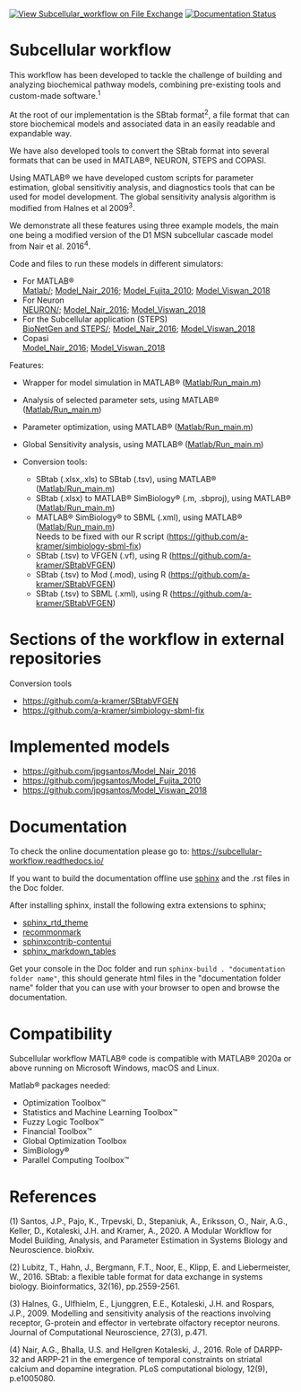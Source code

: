 [![View Subcellular_workflow on File Exchange](https://www.mathworks.com/matlabcentral/images/matlab-file-exchange.svg)](https://se.mathworks.com/matlabcentral/fileexchange/89293-subcellular_workflow) [![Documentation Status](https://readthedocs.org/projects/subcellular-workflow/badge/?version=latest)](https://subcellular-workflow.readthedocs.io/en/latest/?badge=latest)

Subcellular workflow
====================

This workflow has been developed to tackle the challenge of building and analyzing biochemical pathway models, combining pre-existing tools and custom-made software.<sup>1</sup>

At the root of our implementation is the SBtab format<sup>2</sup>, a file format that can store biochemical models and associated data in an easily readable and expandable way.

We have also developed tools to convert the SBtab format into several formats that can be used in MATLAB&reg;, NEURON, STEPS and COPASI.

Using MATLAB&reg; we have developed custom scripts for parameter estimation, global sensitivitiy analysis, and diagnostics tools that can be used for model development. The global sensitivity analysis algorithm is modified from Halnes et al 2009<sup>3</sup>.

We demonstrate all these features using three example models, the main one being a modified version of the D1 MSN subcellular cascade model from Nair et al. 2016<sup>4</sup>.

Code and files to run these models in different simulators:
* For MATLAB&reg;  
  [Matlab/](https://github.com/jpgsantos/Subcellular_workflow/tree/master/Matlab);
  [Model_Nair_2016](https://github.com/jpgsantos/Model_Nair_2016);
  [Model_Fujita_2010](https://github.com/jpgsantos/Model_Fujita_2010);
  [Model_Viswan_2018](https://github.com/jpgsantos/Model_Viswan_2018)  
* For Neuron  
  [NEURON/](https://github.com/jpgsantos/Subcellular_workflow/tree/master/NEURON);
  [Model_Nair_2016](https://github.com/jpgsantos/Model_Nair_2016);
  [Model_Viswan_2018](https://github.com/jpgsantos/Model_Viswan_2018)  
* For the Subcellular application (STEPS)  
  [BioNetGen and STEPS/](https://github.com/jpgsantos/Subcellular_workflow/tree/master/BioNetGen%20and%20STEPS);
  [Model_Nair_2016](https://github.com/jpgsantos/Model_Nair_2016);
  [Model_Viswan_2018](https://github.com/jpgsantos/Model_Viswan_2018)  
* Copasi  
  [Model_Nair_2016](https://github.com/jpgsantos/Model_Nair_2016);
  [Model_Viswan_2018](https://github.com/jpgsantos/Model_Viswan_2018)  

Features:

* Wrapper for model simulation in MATLAB&reg; ([Matlab/Run_main.m](https://github.com/jpgsantos/Subcellular_workflow/blob/master/Matlab/Run_main.m))
* Analysis of selected parameter sets, using MATLAB&reg; ([Matlab/Run_main.m](https://github.com/jpgsantos/Subcellular_workflow/blob/master/Matlab/Run_main.m))
* Parameter optimization, using MATLAB&reg; ([Matlab/Run_main.m](https://github.com/jpgsantos/Subcellular_workflow/blob/master/Matlab/Run_main.m))
* Global Sensitivity analysis, using MATLAB&reg; ([Matlab/Run_main.m](https://github.com/jpgsantos/Subcellular_workflow/blob/master/Matlab/Run_main.m))
* Conversion tools:

  * SBtab (.xlsx,.xls) to SBtab (.tsv), using MATLAB&reg; ([Matlab/Run_main.m](https://github.com/jpgsantos/Subcellular_workflow/blob/master/Matlab/Run_main.m))
  * SBtab (.xlsx) to MATLAB&reg; SimBiology&reg; (.m, .sbproj), using MATLAB&reg; ([Matlab/Run_main.m](https://github.com/jpgsantos/Subcellular_workflow/blob/master/Matlab/Run_main.m))
  * MATLAB&reg; SimBiology&reg; to SBML (.xml), using MATLAB&reg; ([Matlab/Run_main.m](https://github.com/jpgsantos/Subcellular_workflow/blob/master/Matlab/Run_main.m))  
    Needs to be fixed with our R script (https://github.com/a-kramer/simbiology-sbml-fix)
  * SBtab (.tsv) to VFGEN (.vf), using R (https://github.com/a-kramer/SBtabVFGEN)
  * SBtab (.tsv) to Mod (.mod), using R (https://github.com/a-kramer/SBtabVFGEN)
  * SBtab (.tsv) to SBML (.xml), using R (https://github.com/a-kramer/SBtabVFGEN)
  
# Sections of the workflow in external repositories

Conversion tools

* https://github.com/a-kramer/SBtabVFGEN
* https://github.com/a-kramer/simbiology-sbml-fix

# Implemented models

* https://github.com/jpgsantos/Model_Nair_2016
* https://github.com/jpgsantos/Model_Fujita_2010
* https://github.com/jpgsantos/Model_Viswan_2018

# Documentation

To check the online documentation please go to: https://subcellular-workflow.readthedocs.io/

If you want to build the documentation offline use [sphinx](https://www.sphinx-doc.org/en/master/) and the .rst files in the Doc folder.

After installing sphinx, install the following extra extensions to sphinx;

* [sphinx_rtd_theme](https://pypi.org/project/sphinx-rtd-theme/)
* [recommonmark](https://recommonmark.readthedocs.io/)
* [sphinxcontrib-contentui](https://sphinxcontrib-contentui.readthedocs.io/en/latest/installation.html)
* [sphinx_markdown_tables](https://pypi.org/project/sphinx-markdown-tables/)

Get your console in the Doc folder and run `sphinx-build . "documentation folder name"`, this should generate html files in the "documentation folder name" folder that you can use with your browser to open and browse the documentation.

# Compatibility

Subcellular workflow MATLAB&reg; code is compatible with MATLAB&reg; 2020a or above running on Microsoft Windows, macOS and Linux.

Matlab&reg; packages needed:

  * Optimization Toolbox&trade;
  * Statistics and Machine Learning Toolbox&trade;
  * Fuzzy Logic Toolbox&trade;
  * Financial Toolbox&trade;
  * Global Optimization Toolbox
  * SimBiology&reg;
  * Parallel Computing Toolbox&trade;

# References

(1) Santos, J.P., Pajo, K., Trpevski, D., Stepaniuk, A., Eriksson, O., Nair, A.G., Keller, D., Kotaleski, J.H. and Kramer, A., 2020. A Modular Workflow for Model Building, Analysis, and Parameter Estimation in Systems Biology and Neuroscience. bioRxiv.

(2) Lubitz, T., Hahn, J., Bergmann, F.T., Noor, E., Klipp, E. and Liebermeister, W., 2016. SBtab: a flexible table format for data exchange in systems biology. Bioinformatics, 32(16), pp.2559-2561.

(3) Halnes, G., Ulfhielm, E., Ljunggren, E.E., Kotaleski, J.H. and Rospars, J.P., 2009. Modelling and sensitivity analysis of the reactions involving receptor, G-protein and effector in vertebrate olfactory receptor neurons. Journal of Computational Neuroscience, 27(3), p.471.

(4) Nair, A.G., Bhalla, U.S. and Hellgren Kotaleski, J., 2016. Role of DARPP-32 and ARPP-21 in the emergence of temporal constraints on striatal calcium and dopamine integration. PLoS computational biology, 12(9), p.e1005080.
